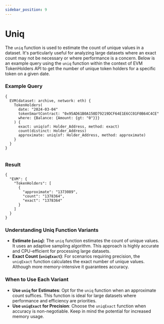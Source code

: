 ```yaml
---
sidebar_position: 9
---
```


# Uniq

The `uniq` function is used to estimate the count of unique values in a dataset. It's particularly useful for analyzing large datasets where an exact count may not be necessary or where performance is a concern. Below is an example query using the `uniq` function within the context of EVM TokenHolders API to get the number of unique token holders for a specific token on a given date.

### Example Query

```
{
  EVM(dataset: archive, network: eth) {
    TokenHolders(
      date: "2024-03-04"
      tokenSmartContract: "0x95AD61B0A150D79219DCF64E1E6CC01F0B64C4CE"
      where: {Balance: {Amount: {gt: "0"}}}
    ) {
      exact: uniq(of: Holder_Address, method: exact)
      count(distinct: Holder_Address)
      approximate: uniq(of: Holder_Address, method: approximate)
    }
  }
}


```

### Result

```
{
  "EVM": {
    "TokenHolders": [
      {
        "approximate": "1373089",
        "count": "1378364",
        "exact": "1378364"
      }
    ]
  }
}

```

### Understanding Uniq Function Variants

- **Estimate (`uniq`)**: The `uniq` function estimates the count of unique values. It uses an adaptive sampling algorithm. This approach is highly accurate and CPU-efficient for processing large datasets.
- **Exact Count (`uniqExact`)**: For scenarios requiring precision, the `uniqExact` function calculates the exact number of unique values. Although more memory-intensive it guarantees accuracy.

### When to Use Each Variant

- **Use `uniq` for Estimates**: Opt for the `uniq` function when an approximate count suffices. This function is ideal for large datasets where performance and efficiency are priorities.
- **Use `uniqExact` for Precision**: Choose the `uniqExact` function when accuracy is non-negotiable. Keep in mind the potential for increased memory usage.
